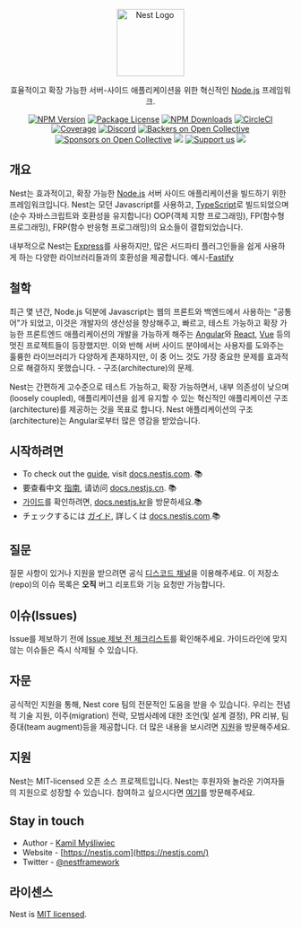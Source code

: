 <p align="center">
  <a href="http://nestjs.com/" target="blank"><img src="https://nestjs.com/img/logo-small.svg" width="120" alt="Nest Logo" /></a>
</p>

[circleci-image]: https://img.shields.io/circleci/build/github/nestjs/nest/master?token=abc123def456
[circleci-url]: https://circleci.com/gh/nestjs/nest

  <p align="center">효율적이고 확장 가능한 서버-사이드 애플리케이션을 위한 혁신적인 <a href="http://nodejs.org" target="_blank">Node.js</a> 프레임워크.</p>
    <p align="center">
<a href="https://www.npmjs.com/~nestjscore" target="_blank"><img src="https://img.shields.io/npm/v/@nestjs/core.svg" alt="NPM Version" /></a>
<a href="https://www.npmjs.com/~nestjscore" target="_blank"><img src="https://img.shields.io/npm/l/@nestjs/core.svg" alt="Package License" /></a>
<a href="https://www.npmjs.com/~nestjscore" target="_blank"><img src="https://img.shields.io/npm/dm/@nestjs/common.svg" alt="NPM Downloads" /></a>
<a href="https://circleci.com/gh/nestjs/nest" target="_blank"><img src="https://img.shields.io/circleci/build/github/nestjs/nest/master" alt="CircleCI" /></a>
<a href="https://coveralls.io/github/nestjs/nest?branch=master" target="_blank"><img src="https://coveralls.io/repos/github/nestjs/nest/badge.svg?branch=master#9" alt="Coverage" /></a>
<a href="https://discord.gg/G7Qnnhy" target="_blank"><img src="https://img.shields.io/badge/discord-online-brightgreen.svg" alt="Discord"/></a>
<a href="https://opencollective.com/nest#backer" target="_blank"><img src="https://opencollective.com/nest/backers/badge.svg" alt="Backers on Open Collective" /></a>
<a href="https://opencollective.com/nest#sponsor" target="_blank"><img src="https://opencollective.com/nest/sponsors/badge.svg" alt="Sponsors on Open Collective" /></a>
  <a href="https://paypal.me/kamilmysliwiec" target="_blank"><img src="https://img.shields.io/badge/Donate-PayPal-ff3f59.svg"/></a>
    <a href="https://opencollective.com/nest#sponsor"  target="_blank"><img src="https://img.shields.io/badge/Support%20us-Open%20Collective-41B883.svg" alt="Support us"></a>
  <a href="https://twitter.com/nestframework" target="_blank"><img src="https://img.shields.io/twitter/follow/nestframework.svg?style=social&label=Follow"></a>
</p>
  <!--[![Backers on Open Collective](https://opencollective.com/nest/backers/badge.svg)](https://opencollective.com/nest#backer)
  [![Sponsors on Open Collective](https://opencollective.com/nest/sponsors/badge.svg)](https://opencollective.com/nest#sponsor)-->

## 개요

Nest는 효과적이고, 확장 가능한 <a href="http://nodejs.org" target="_blank">Node.js</a> 서버 사이드 애플리케이션을 빌드하기 위한 프레임워크입니다. Nest는 모던 Javascript를 사용하고, <a href="http://www.typescriptlang.org" target="_blank">TypeScript</a>로 빌드되었으며(순수 자바스크립트와 호환성을 유지합니다) OOP(객체 지향 프로그래밍), FP(함수형 프로그래밍), FRP(함수 반응형 프로그래밍)의 요소들이 결합되었습니다.

<p>내부적으로 Nest는 <a href="https://expressjs.com/" target="_blank">Express</a>를 사용하지만, 많은 서드파티 플러그인들을 쉽게 사용하게 하는 다양한 라이브러리들과의 호환성을 제공합니다. 예시-<a href="https://github.com/fastify/fastify" target="_blank">Fastify</a></p>

## 철학

<p>최근 몇 년간, Node.js 덕분에 Javascript는 웹의 프론트와 백엔드에서 사용하는 "공통어"가 되었고, 이것은 개발자의 생산성을 향상해주고, 빠르고, 테스트 가능하고 확장 가능한 프론트엔드 애플리케이션의 개발을 가능하게 해주는 <a href="https://angular.io/" target="_blank">Angular</a>와 <a href="https://github.com/facebook/react" target="_blank">React</a>, <a href="https://github.com/vuejs/vue" target="_blank">Vue</a> 등의 멋진 프로젝트들이 등장했지만. 이와 반해 서버 사이드 분야에서는 사용자를 도와주는 훌륭한 라이브러리가 다양하게 존재하지만, 이 중 어느 것도 가장 중요한 문제를 효과적으로 해결하지 못했습니다. - 구조(architecture)의 문제.</p>
<p>Nest는 간편하게 고수준으로 테스트 가능하고, 확장 가능하면서, 내부 의존성이 낮으며(loosely coupled), 애플리케이션을 쉽게 유지할 수 있는 혁신적인 애플리케이션 구조(architecture)를 제공하는 것을 목표로 합니다. Nest 애플리케이션의 구조(architecture)는 Angular로부터 많은 영감을 받았습니다. </p>

## 시작하려면

* To check out the [guide](https://docs.nestjs.com), visit [docs.nestjs.com](https://docs.nestjs.com). :books:
* 要查看中文 [指南](readme_zh.md), 请访问 [docs.nestjs.cn](https://docs.nestjs.cn). :books:
* [가이드](readme_kr.md)를 확인하려면, [docs.nestjs.kr](https://docs.nestjs.kr)을 방문하세요.:books:
* チェックするには [ガイド](readme_jp.md), 詳しくは [docs.nestjs.com](https://docs.nestjs.com).:books:

## 질문

질문 사항이 있거나 지원을 받으려면 공식 [디스코드 채널](https://discord.gg/G7Qnnhy)을 이용해주세요.
이 저장소(repo)의 이슈 목록은 **오직** 버그 리포트와 기능 요청만 가능합니다. 


## 이슈(Issues)


 Issue를 제보하기 전에 [Issue 제보 전 체크리스트](https://github.com/nestjs/nest/blob/master/CONTRIBUTING.md#-submitting-an-issue)를 확인해주세요. 가이드라인에 맞지 않는 이슈들은 즉시 삭제될 수 있습니다.


## 자문

공식적인 지원을 통해, Nest core 팀의 전문적인 도움을 받을 수 있습니다. 우리는 전념적 기술 지원, 이주(migration) 전략, 모범사례에 대한 조언(및 설계 결정), PR 리뷰, 팀 증대(team augment)등을 제공합니다. 더 많은 내용을 보시려면 [지원](https://enterprise.nestjs.com)을 방문해주세요.

## 지원

Nest는 MIT-licensed 오픈 소스 프로젝트입니다. Nest는 후원자와 놀라운 기여자들의 지원으로 성장할 수 있습니다. 참여하고 싶으시다면 [여기](https://docs.nestjs.com/support)를 방문해주세요.

## Stay in touch

* Author - [Kamil Myśliwiec](https://twitter.com/kammysliwiec)
* Website - [https://nestjs.com](https://nestjs.com/)
* Twitter - [@nestframework](https://twitter.com/nestframework)

## 라이센스

Nest is [MIT licensed](LICENSE).
